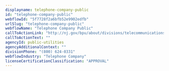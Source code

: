 ```yaml
---
displayname: telephone-company-public
id: "telephone-company-public"
webflowId: "5f7728f2a6bfb52e9902edfb"
urlSlug: "telephone-company-public"
webflowName: "Telephone Company Public"
callToActionLink: "http://nj.gov/bpu/about/divisions/telecommunications"
callToActionText: ""
agencyId: public-utilities
agencyAdditionalContext: ""
divisionPhone: "(800) 624-0331"
webflowIndustry: "Telephone Company"
licenseCertificationClassification: "APPROVAL"
---
```

